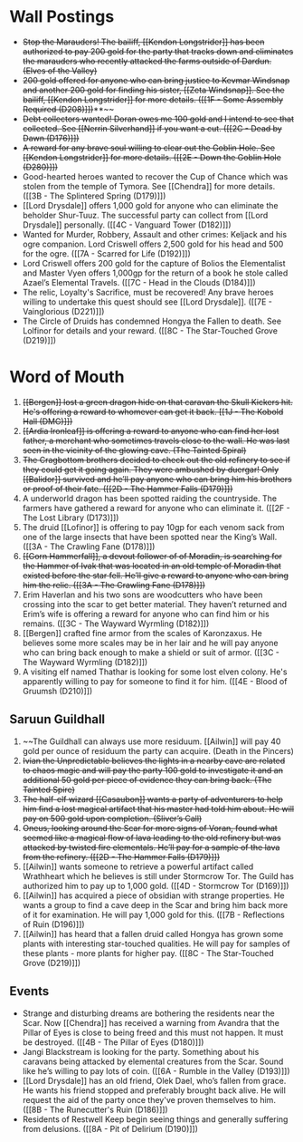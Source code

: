# Wall Postings
-   ~~Stop the Marauders! The bailiff, [[Kendon Longstrider]] has been authorized to pay 200 gold for the party that tracks down and eliminates the marauders who recently attacked the farms outside of Dardun. (Elves of the Valley)~~
-   ~~200 gold offered for anyone who can bring justice to Kevmar Windsnap and another 200 gold for finding his sister, [[Zeta Windsnap]]. See the bailiff, [[Kendon Longstrider]] for more details. ([[1F - Some Assembly Required (D208)]])~~**~~
-   ~~Debt collectors wanted! Doran owes me 100 gold and I intend to see that collected. See [[Nerrin Silverhand]] if you want a cut. ([[2C - Dead by Dawn (D176)]])~~
-   ~~A reward for any brave soul willing to clear out the Goblin Hole. See [[Kendon Longstrider]] for more details. ([[2E - Down the Goblin Hole (D280)]])~~
-   Good-hearted heroes wanted to recover the Cup of Chance which was stolen from the temple of Tymora. See [[Chendra]] for more details. ([[3B - The Splintered Spring (D179)]])
-   [[Lord Drysdale]] offers 1,000 gold for anyone who can eliminate the beholder Shur-Tuuz. The successful party can collect from [[Lord Drysdale]] personally. ([[4C - Vanguard Tower (D182)]])
-   Wanted for Murder, Robbery, Assault and other crimes: Keljack and his ogre companion. Lord Criswell offers 2,500 gold for his head and 500 for the ogre. ([[7A - Scarred for Life (D192)]])
-   Lord Criswell offers 200 gold for the capture of Bolios the Elementalist and Master Vyen offers 1,000gp for the return of a book he stole called Azael’s Elemental Travels. ([[7C - Head in the Clouds (D184)]])
-   The relic, Loyalty's Sacrifice, must be recovered! Any brave heroes willing to undertake this quest should see [[Lord Drysdale]]. ([[7E - Vainglorious (D221)]])
-   The Circle of Druids has condemned Hongya the Fallen to death. See Lolfinor for details and your reward. ([[8C - The Star-Touched Grove (D219)]])

# Word of Mouth
1.  ~~[[Bergen]] lost a green dragon hide on that caravan the Skull Kickers hit. He's offering a reward to whomever can get it back. [[1J - The Kobold Hall (DMG)]])~~
2.  ~~[[Ardia Ironleaf]] is offering a reward to anyone who can find her lost father, a merchant who sometimes travels close to the wall. He was last seen in the vicinity of the glowing cave. (The Tainted Spiral)~~
3.  ~~The Cragbottom brothers decided to check out the old refinery to see if they could get it going again. They were ambushed by duergar! Only [[Balidor]] survived and he’ll pay anyone who can bring him his brothers or proof of their fate. ([[2D - The Hammer Falls (D179)]])~~
4.  A underworld dragon has been spotted raiding the countryside. The farmers have gathered a reward for anyone who can eliminate it. ([[2F - The Lost Library (D173)]])
5.  The druid [[Lofinor]] is offering to pay 10gp for each venom sack from one of the large insects that have been spotted near the King’s Wall. ([[3A - The Crawling Fane (D178)]])
6.  ~~[[Gorn Hammerfall]],  a devout follower of of Moradin, is searching for the Hammer of Ivak that was located in an old temple of Moradin that existed before the star fell. He’ll give a reward to anyone who can bring him the relic. ([[3A - The Crawling Fane (D178)]])~~
7.  Erim Haverlan and his two sons are woodcutters who have been crossing into the scar to get better material. They haven’t returned and Erim’s wife is offering a reward for anyone who can find him or his remains. ([[3C - The Wayward Wyrmling (D182)]])
8.  [[Bergen]] crafted fine armor from the scales of Karonzaxus. He believes some more scales may be in her lair and he will pay anyone who can bring back enough to make a shield or suit of armor. ([[3C - The Wayward Wyrmling (D182)]])
9.  A visiting elf named Thathar is looking for some lost elven colony. He's apparently willing to pay for someone to find it for him. ([[4E - Blood of Gruumsh (D210)]])

## Saruun Guildhall
1.  ~~The Guildhall can always use more residuum. [[Ailwin]] will pay 40 gold per ounce of residuum the party can acquire. (Death in the Pincers)
2.  ~~Ivian the Unpredictable believes the lights in a nearby cave are related to chaos magic and will pay the party 100 gold to investigate it and an additional 50 gold per piece of evidence they can bring back. (The Tainted Spire)~~
3.  ~~The half-elf wizard [[Casaubon]] wants a party of adventurers to help him find a lost magical artifact that his master had told him about. He will pay on 500 gold upon completion. (Sliver’s Call)~~
4.  ~~Oneus, looking around the Scar for more signs of Voran, found what seemed like a magical flow of lava leading to the old refinery but was attacked by twisted fire elementals. He’ll pay for a sample of the lava from the refinery. ([[2D - The Hammer Falls (D179)]])~~
5.  [[Ailwin]] wants someone to retrieve a powerful artifact called Wrathheart which he believes is still under Stormcrow Tor. The Guild has authorized him to pay up to 1,000 gold. ([[4D - Stormcrow Tor (D169)]])
6.  [[Ailwin]] has acquired a piece of obsidian with strange properties. He wants a group to find a cave deep in the Scar and bring him back more of it for examination. He will pay 1,000 gold for this. ([[7B - Reflections of Ruin (D196)]])
7.  [[Ailwin]] has heard that a fallen druid called Hongya has grown some plants with interesting star-touched qualities. He will pay for samples of these plants - more plants for higher pay. ([[8C - The Star-Touched Grove (D219)]])

## Events
-  Strange and disturbing dreams are bothering the residents near the Scar. Now [[Chendra]] has received a warning from Avandra that the Pillar of Eyes is close to being freed and this must not happen. It must be destroyed. ([[4B - The Pillar of Eyes (D180)]])
-  Jangi Blackstream is looking for the party. Something about his caravans being attacked by elemental creatures from the Scar. Sound like he’s willing to pay lots of coin. ([[6A - Rumble in the Valley (D193)]])
-  [[Lord Drysdale]] has an old friend, Olek Dael, who’s fallen from grace. He wants his friend stopped and preferably brought back alive. He will request the aid of the party once they've proven themselves to him. ([[8B - The Runecutter's Ruin (D186)]])
-  Residents of Restwell Keep begin seeing things and generally suffering from delusions. ([[8A - Pit of Delirium (D190)]])